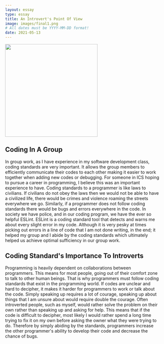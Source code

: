 ```yaml
---
layout: essay
type: essay
title: An Introvert's Point Of View
image: images/final1.png
# All dates must be YYYY-MM-DD format!
date: 2021-05-13
---
```

<img class="ui image" src="{{ site.baseurl }}/images/final1.png" width = "300" height = "300">

## Coding In A Group
  In group work, as I have experience in my software development class, coding standards are very important. It allows the group members to efficiently communicate their codes to each other making it easier to work together when adding new codes or debugging. For someone in ICS hoping to pursue a career in programming, I believe this was an important experience to have. Coding standards to a programmer is like laws to civilians. If civilians do not obey the laws then we would not be able to have a civilized life, there would be crimes and violence roaming the streets everywhere we go. Similarly, if a programmer does not follow coding standards there would be bugs and errors everywhere in the code. In society we have police, and in our coding program, we have the ever so helpful ESLint. ESLint is a coding standard tool that detects and warns me about every slight error in my code. Although it is very pesky at times picking out errors in a line of code that I am not done writing, in the end; it helped my group and I abide by the coding standards which ultimately helped us achieve optimal sufficiency in our group work.


## Coding Standard's Importance To Introverts

Programming is heavily dependent on collaborations between programmers. This means for most people, going out of their comfort zone to talk to other human beings. That is why programmers must follow coding standards that exist in the programming world. If codes are unclear and hard to decipher, it makes it harder for programmers to work or talk about the code. Simply speaking up requires a lot of courage, speaking up about things that I am unsure about would require double the courage. Often introverted people, such as myself, would rather solve the problem on their own rather than speaking up and asking for help. This means that if the code is difficult to decipher, most likely I would rather spend a long time trying to fix it on my own before asking the owner what they were trying to do. Therefore by simply abiding by the standards, programmers increase the other programmer's ability to develop their code and decrease the chance of bugs. 

